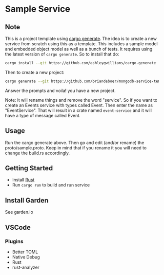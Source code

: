 # Sample Service

## Note

This is a project template using [cargo generate](https://github.com/ashleygwilliams/cargo-generate). The idea is to create a new service from scratch using this as a template. This includes a sample model and embedded object model as well as a bunch of tests. It requires using the latest version of `cargo generate`. So to install that do:

```sh
cargo install --git https://github.com/ashleygwilliams/cargo-generate
```

Then to create a new project:

```sh
cargo generate --git https://github.com/briandeboer/mongodb-service-template
```

Answer the prompts and voila! you have a new project.

Note: It will rename things and remove the word "service". So if you want to create an Events service with types called Event. Then enter the name as "EventService". That will result in a crate named `event-service` and it will have a type of message called Event.

## Usage

Run the cargo generate above. Then go and edit (and/or rename) the proto/sample.proto. Keep in mind that if you rename it you will need to change the build.rs accordingly.

## Getting Started

- Install [Rust](https://www.rust-lang.org/tools/install)
- Run `cargo run` to build and run service

## Install Garden
See garden.io

## VSCode

### Plugins

- Better TOML
- Native Debug
- Rust
- rust-analyzer

